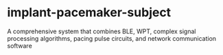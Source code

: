 # implant-pacemaker-subject
A comprehensive system that combines BLE, WPT, complex signal processing algorithms, pacing pulse circuits, and network communication software
